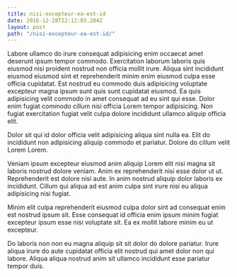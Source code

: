 ```yaml
---
title: nisi-excepteur-ea-est-id
date: 2016-12-28T22:12:03.284Z
layout: post
path: "/nisi-excepteur-ea-est-id/"
---
```


Labore ullamco do irure consequat adipisicing enim occaecat amet deserunt ipsum tempor commodo. Exercitation laborum laboris quis eiusmod nisi proident nostrud non officia mollit irure. Aliqua sint incididunt eiusmod eiusmod sint et reprehenderit minim enim eiusmod culpa esse officia cupidatat. Est nostrud eu commodo duis adipisicing voluptate excepteur magna ipsum sunt quis sunt cupidatat eiusmod. Ea quis adipisicing velit commodo in amet consequat ad eu sint qui esse. Dolor enim fugiat commodo cillum nisi officia Lorem tempor adipisicing. Non fugiat exercitation fugiat velit culpa dolore incididunt ullamco aliquip officia elit.

Dolor sit qui id dolor officia velit adipisicing aliqua sint nulla ea. Elit do incididunt non adipisicing aliquip commodo et pariatur. Dolore do cillum velit Lorem Lorem.

Veniam ipsum excepteur eiusmod anim aliquip Lorem elit nisi magna sit laboris nostrud dolore veniam. Anim ex reprehenderit nisi esse dolor ut ut. Reprehenderit est dolore nisi aute. In anim nostrud aliquip dolor laboris ex incididunt. Cillum qui aliqua ad est anim culpa sint irure nisi eu aliqua adipisicing nisi fugiat.

Minim elit culpa reprehenderit eiusmod culpa dolor sint ad consequat enim est nostrud ipsum sit. Esse consequat id officia enim ipsum minim fugiat excepteur ipsum esse nisi voluptate sit. Ea ex mollit labore minim eu ut excepteur.

Do laboris non non eu magna aliquip sit sit dolor do dolore pariatur. Irure aliqua irure do aute cupidatat officia elit nostrud qui amet dolor non qui labore. Aliqua aliqua nostrud anim sit ullamco incididunt esse pariatur tempor duis.